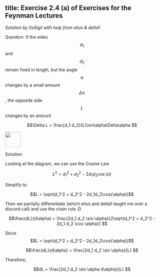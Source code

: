 title: Exercise 2.4 (a) of Exercises for the Feynman Lectures
---
*Solution by 0xSigil with help from elius & delta1*

Question:
If the sides $$d_1$$ and $$d_2$$ remain fixed in length, but the angle $$\alpha$$ changes by a small amount $$\Delta \alpha$$, the opposite side $$L$$ changes by an amount 

$$\Delta L = \frac{d_1 d_2}{L}\sin\alpha\Delta\alpha $$

<img src="figures/fig2-2.png" width="50">

Solution:

Looking at the diagram, we can use the Cosine Law

$$L^2 = d_1^2 + d_2^2 - 2d_1d_2\cos(\alpha)$$

Simplify to:

$$L = \sqrt{d_1^2 + d_2^2 - 2d_1d_2\cos(\alpha)}$$

Then we partially differentiate (which elius and detla1 taught me over a discord call) and use the chain rule :D

$$\frac{dL}{d\alpha} =  \frac{2d_1 d_2 \sin \alpha}{2\sqrt{d_1^2 + d_2^2 - 2d_1 d_2 \cos \alpha}} $$

Since  $$L = \sqrt{d_1^2 + d_2^2 - 2d_1d_2\cos(\alpha)}$$


$$\frac{dL}{d\alpha} =  \frac{2d_1 d_2 \sin \alpha}{L} $$

Therefore,

$$dL =  \frac{2d_1 d_2 \sin \alpha d\alpha}{L} $$
